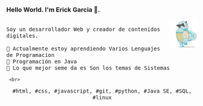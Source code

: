 ### Hello World. I'm Erick Garcia  👋.

<p>
  <img src="./Pokemon.gif" align="right" width="15%"/>
  <samp>
    <br>Soy un desarrollador Web y creador de contenidos digitales.
    <br>
    <br>🔹 Actualmente estoy aprendiendo Varios Lenguajes de Programacion 
    <br>🔹 Programación en Java 
    <br>🔹 Lo que mejor seme da es Son los temas de Sistemas 
    </samp>
   <br>

     <br> 
  <p align="center">
    <samp>
      #html, #css, #javascript, #git,  #python, #Java SE, #SQL,  #linux
     </samp>
    <br>
  </p>
  
</p>
